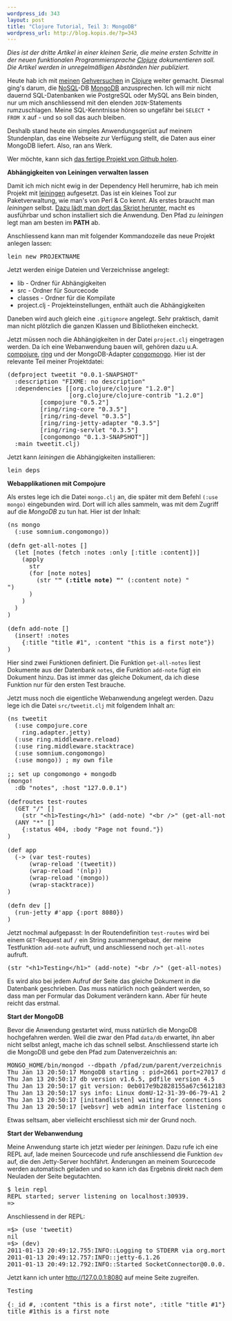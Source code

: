 ```yaml
--- 
wordpress_id: 343
layout: post
title: "Clojure Tutorial, Teil 3: MongoDB"
wordpress_url: http://blog.kopis.de/?p=343
---
```

<!--OffDef-->

<em>Dies ist der dritte Artikel in einer kleinen Serie, die meine ersten Schritte in der neuen funktionalen Programmiersprache <a href="http://clojure.org/">Clojure</a> dokumentieren soll. Die Artikel werden in unregelmäßigen Abständen hier publiziert.</em>

Heute hab ich mit <a href="http://blog.kopis.de/2010/11/30/clojure-tutorial-teil-1/">meinen</a> <a href="http://blog.kopis.de/2010/12/03/clojure-tutorial-teil-2-namespaces/">Gehversuchen</a> in <a href="http://clojure.org/">Clojure</a> weiter gemacht. Diesmal ging's darum, die <a href="http://de.wikipedia.org/wiki/NoSQL">NoSQL</a>-DB <a href="http://www.mongodb.org/">MongoDB</a> anzusprechen. Ich will mir nicht dauernd SQL-Datenbanken wie PostgreSQL oder MySQL ans Bein binden, nur um mich anschliessend mit den elenden <code>JOIN</code>-Statements rumzuschlagen. Meine SQL-Kenntnisse hören so ungefähr bei <code>SELECT * FROM X</code> auf - und so soll das auch bleiben.

Deshalb stand heute ein simples Anwendungsgerüst auf meinem Stundenplan, das eine Webseite zur Verfügung stellt, die Daten aus einer MongoDB liefert. Also, ran ans Werk.

Wer möchte, kann sich <a href="https://github.com/MoriTanosuke/TweetIt">das fertige Projekt von Github holen</a>.

<!--more-->

<strong>Abhängigkeiten von Leiningen verwalten lassen</strong>

Damit ich mich nicht ewig in der Dependency Hell herumirre, hab ich mein Projekt mit <a href="https://github.com/technomancy/leiningen">leiningen</a> aufgesetzt. Das ist ein kleines Tool zur Paketverwaltung, wie man's von Perl &amp; Co kennt. Als erstes braucht man <em>leiningen</em> selbst. <a href="https://github.com/technomancy/leiningen/blob/master/README.md">Dazu lädt man dort das Skript herunter</a>, macht es ausführbar und schon installiert sich die Anwendung. Den Pfad zu <em>leiningen</em> legt man am besten im <strong>PATH</strong> ab.

Anschliessend kann man mit folgender Kommandozeile das neue Projekt anlegen lassen:
<pre>lein new PROJEKTNAME</pre>
Jetzt werden einige Dateien und Verzeichnisse angelegt:
<ul>
	<li>lib - Ordner für Abhängigkeiten</li>
	<li>src - Ordner für Sourcecode</li>
	<li>classes - Ordner für die Kompilate</li>
	<li>project.clj - Projekteinstellungen, enthält auch die Abhängigkeiten</li>
</ul>
Daneben wird auch gleich eine <code>.gitignore</code> angelegt. Sehr praktisch, damit man nicht plötzlich die ganzen Klassen und Bibliotheken eincheckt.

Jetzt müssen noch die Abhängigkeiten in der Datei <code>project.clj</code> eingetragen werden. Da ich eine Webanwendung bauen will, gehören dazu u.A. <a href="https://github.com/weavejester/compojure">compojure</a>, <a href="https://github.com/mmcgrana/ring">ring</a> und der MongoDB-Adapter <a href="https://github.com/somnium/congomongo">congomongo</a>. Hier ist der relevante Teil meiner Projektdatei:
<pre>(defproject tweetit "0.0.1-SNAPSHOT"
  :description "FIXME: no description"
  :dependencies [[org.clojure/clojure "1.2.0"]
                 [org.clojure/clojure-contrib "1.2.0"]
		 [compojure "0.5.2"]
		 [ring/ring-core "0.3.5"]
		 [ring/ring-devel "0.3.5"]
		 [ring/ring-jetty-adapter "0.3.5"]
		 [ring/ring-servlet "0.3.5"]
		 [congomongo "0.1.3-SNAPSHOT"]]
  :main tweetit.clj)</pre>
Jetzt kann <em>leiningen</em> die Abhängigkeiten installieren:
<pre>lein deps</pre>
<strong>Webapplikationen mit Compojure</strong>

Als erstes lege ich die Datei <code>mongo.clj</code> an, die später mit dem Befehl <code>(:use mongo)</code> eingebunden wird. Dort will ich alles sammeln, was mit dem Zugriff auf die <em>MongoDB</em> zu tun hat. Hier ist der Inhalt:
<pre>(ns mongo
  (:use somnium.congomongo))

(defn get-all-notes []
  (let [notes (fetch :notes :only [:title :content])]
    (apply
      str
      (for [note notes]
        (str "<strong>" (:title note) "</strong>" (:content note) "
")
      )
    )
  )
)

(defn add-note []
  (insert! :notes
    {:title "title #1", :content "this is a first note"})
)</pre>
Hier sind zwei Funktionen definiert. Die Funktion <code>get-all-notes</code> liest Dokumente aus der Datenbank <code>notes</code>, die Funktion <code>add-note</code> fügt ein Dokument hinzu. Das ist immer das gleiche Dokument, da ich diese Funktion nur für den ersten Test brauche.

Jetzt muss noch die eigentliche Webanwendung angelegt werden. Dazu lege ich die Datei <code>src/tweetit.clj</code> mit folgendem Inhalt an:
<pre>(ns tweetit
  (:use compojure.core
	ring.adapter.jetty)
  (:use ring.middleware.reload)
  (:use ring.middleware.stacktrace)
  (:use somnium.congomongo)
  (:use mongo)) ; my own file

;; set up congomongo + mongodb
(mongo!
  :db "notes", :host "127.0.0.1")

(defroutes test-routes
  (GET "/" []
    (str "&lt;h1&gt;Testing&lt;/h1&gt;" (add-note) "&lt;br /&gt;" (get-all-notes) "&lt;br /&gt;"))
  (ANY "*" []
    {:status 404, :body "Page not found."})
)

(def app
  (-&gt; (var test-routes)
      (wrap-reload '(tweetit))
      (wrap-reload '(nlp))
      (wrap-reload '(mongo))
      (wrap-stacktrace))
)

(defn dev []
  (run-jetty #'app {:port 8080})
)</pre>
Jetzt nochmal aufgepasst: In der Routendefinition <code>test-routes</code> wird bei einem <code>GET</code>-Request auf <code>/</code> ein String zusammengebaut, der meine Testfunktion <code>add-note</code> aufruft, und anschliessend noch <code>get-all-notes</code> aufruft.
<pre>(str "&lt;h1&gt;Testing&lt;/h1&gt;" (add-note) "&lt;br /&gt;" (get-all-notes) "&lt;br /&gt;"))</pre>
Es wird also bei jedem Aufruf der Seite das gleiche Dokument in die Datenbank geschrieben. Das muss natürlich noch geändert werden, so dass man per Formular das Dokument verändern kann. Aber für heute reicht das erstmal.

<strong>Start der MongoDB</strong>

Bevor die Anwendung gestartet wird, muss natürlich die MongoDB hochgefahren werden. Weil die zwar den Pfad <code>data/db</code> erwartet, ihn aber nicht selbst anlegt, mache ich das schnell selbst. Anschliessend starte ich die MongoDB und gebe den Pfad zum Datenverzeichnis an:
<pre>MONGO_HOME/bin/mongod --dbpath /pfad/zum/parent/verzeichnis # hier muss data/db nicht angegeben werden
Thu Jan 13 20:50:17 MongoDB starting : pid=2661 port=27017 dbpath=. 64-bit
Thu Jan 13 20:50:17 db version v1.6.5, pdfile version 4.5
Thu Jan 13 20:50:17 git version: 0eb017e9b2828155a67c5612183337b89e12e291
Thu Jan 13 20:50:17 sys info: Linux domU-12-31-39-06-79-A1 2.6.21.7-2.ec2.v1.2.fc8xen #1 SMP Fri Nov 20 17:48:28 EST 2009 x86_64 BOOST_LIB_VERSION=1_41
Thu Jan 13 20:50:17 [initandlisten] waiting for connections on port 27017
Thu Jan 13 20:50:17 [websvr] web admin interface listening on port 28017</pre>
Etwas seltsam, aber vielleicht erschliesst sich mir der Grund noch.

<strong>Start der Webanwendung</strong>

Meine Anwendung starte ich jetzt wieder per <em>leiningen</em>. Dazu rufe ich eine REPL auf, lade meinen Sourcecode und rufe anschliessend die Funktion <code>dev</code> auf, die den Jetty-Server hochfährt. Änderungen an meinem Sourcecode werden automatisch geladen und so kann ich das Ergebnis direkt nach dem Neuladen der Seite begutachten.
<pre>$ lein repl
REPL started; server listening on localhost:30939.
=&gt;</pre>
Anschliessend in der REPL:
<pre>=$&gt; (use 'tweetit)
nil
=$&gt; (dev)
2011-01-13 20:49:12.755:INFO::Logging to STDERR via org.mortbay.log.StdErrLog
2011-01-13 20:49:12.757:INFO::jetty-6.1.26
2011-01-13 20:49:12.792:INFO::Started SocketConnector@0.0.0.0:8080</pre>
Jetzt kann ich unter http://127.0.0.1:8080 auf meine Seite zugreifen.
<pre>Testing

{:_id #, :content "this is a first note", :title "title #1"}
title #1this is a first note</pre>
